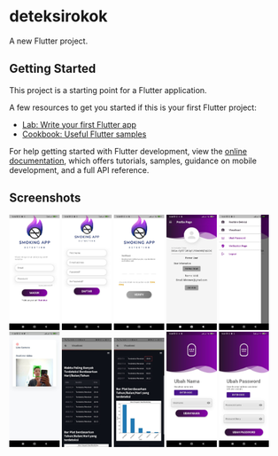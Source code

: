 # deteksirokok

A new Flutter project.

## Getting Started

This project is a starting point for a Flutter application.

A few resources to get you started if this is your first Flutter project:

- [Lab: Write your first Flutter app](https://docs.flutter.dev/get-started/codelab)
- [Cookbook: Useful Flutter samples](https://docs.flutter.dev/cookbook)

For help getting started with Flutter development, view the
[online documentation](https://docs.flutter.dev/), which offers tutorials,
samples, guidance on mobile development, and a full API reference.

## Screenshots
<img src="https://github.com/fadhilahmadd/img/blob/main/mobile-smoke/1.jpg" width="18%"></img>
<img src="https://github.com/fadhilahmadd/img/blob/main/mobile-smoke/2.jpg" width="18%"></img>
<img src="https://github.com/fadhilahmadd/img/blob/main/mobile-smoke/3.jpg" width="18%"></img>
<img src="https://github.com/fadhilahmadd/img/blob/main/mobile-smoke/4.jpg" width="18%"></img>
<img src="https://github.com/fadhilahmadd/img/blob/main/mobile-smoke/5.jpg" width="18%"></img>
<img src="https://github.com/fadhilahmadd/img/blob/main/mobile-smoke/6.jpg" width="18%"></img>
<img src="https://github.com/fadhilahmadd/img/blob/main/mobile-smoke/7.jpg" width="18%"></img>
<img src="https://github.com/fadhilahmadd/img/blob/main/mobile-smoke/8.jpg" width="18%"></img>
<img src="https://github.com/fadhilahmadd/img/blob/main/mobile-smoke/9.jpg" width="18%"></img>
<img src="https://github.com/fadhilahmadd/img/blob/main/mobile-smoke/10.jpg" width="18%"></img>
